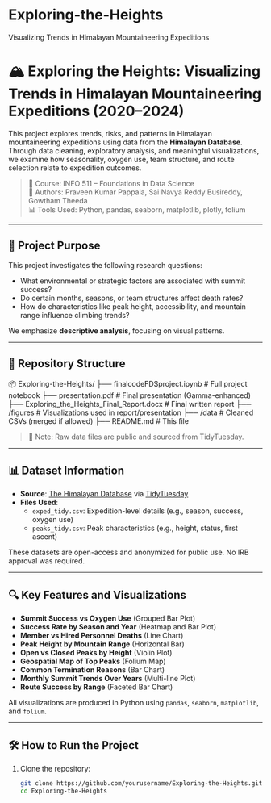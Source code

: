 # Exploring-the-Heights
Visualizing Trends in Himalayan Mountaineering Expeditions 

# 🏔️ Exploring the Heights: Visualizing Trends in Himalayan Mountaineering Expeditions (2020–2024)

This project explores trends, risks, and patterns in Himalayan mountaineering expeditions using data from the **Himalayan Database**. Through data cleaning, exploratory analysis, and meaningful visualizations, we examine how seasonality, oxygen use, team structure, and route selection relate to expedition outcomes.

> 📅 Course: INFO 511 – Foundations in Data Science  
> 🧠 Authors: Praveen Kumar Pappala, Sai Navya Reddy Busireddy, Gowtham Theeda  
> 📊 Tools Used: Python, pandas, seaborn, matplotlib, plotly, folium

---

## 📌 Project Purpose

This project investigates the following research questions:

- What environmental or strategic factors are associated with summit success?
- Do certain months, seasons, or team structures affect death rates?
- How do characteristics like peak height, accessibility, and mountain range influence climbing trends?

We emphasize **descriptive analysis**, focusing on visual patterns.

---

## 📁 Repository Structure

📦 Exploring-the-Heights/
├── finalcodeFDSproject.ipynb # Full project notebook
├── presentation.pdf # Final presentation (Gamma-enhanced)
├── Exploring_the_Heights_Final_Report.docx # Final written report
├── /figures # Visualizations used in report/presentation
├── /data # Cleaned CSVs (merged if allowed)
├── README.md # This file


> 🔐 Note: Raw data files are public and sourced from TidyTuesday.

---

## 📊 Dataset Information

- **Source**: [The Himalayan Database](https://www.himalayandatabase.com/) via [TidyTuesday](https://github.com/rfordatascience/tidytuesday)
- **Files Used**:
  - `exped_tidy.csv`: Expedition-level details (e.g., season, success, oxygen use)
  - `peaks_tidy.csv`: Peak characteristics (e.g., height, status, first ascent)

These datasets are open-access and anonymized for public use. No IRB approval was required.

---

## 🔍 Key Features and Visualizations

- **Summit Success vs Oxygen Use** (Grouped Bar Plot)
- **Success Rate by Season and Year** (Heatmap and Bar Plot)
- **Member vs Hired Personnel Deaths** (Line Chart)
- **Peak Height by Mountain Range** (Horizontal Bar)
- **Open vs Closed Peaks by Height** (Violin Plot)
- **Geospatial Map of Top Peaks** (Folium Map)
- **Common Termination Reasons** (Bar Chart)
- **Monthly Summit Trends Over Years** (Multi-line Plot)
- **Route Success by Range** (Faceted Bar Chart)

All visualizations are produced in Python using `pandas`, `seaborn`, `matplotlib`, and `folium`.

---

## 🛠️ How to Run the Project

1. Clone the repository:
   ```bash
   git clone https://github.com/yourusername/Exploring-the-Heights.git
   cd Exploring-the-Heights
